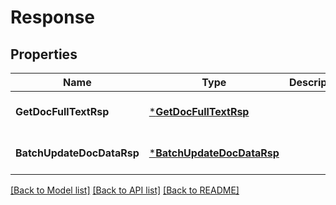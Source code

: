# Response

## Properties
Name | Type | Description | Notes
------------ | ------------- | ------------- | -------------
**GetDocFullTextRsp** | [***GetDocFullTextRsp**](GetDocFullTextRsp.md) |  | [optional] [default to null]
**BatchUpdateDocDataRsp** | [***BatchUpdateDocDataRsp**](BatchUpdateDocDataRsp.md) |  | [optional] [default to null]

[[Back to Model list]](../README.md#documentation-for-models) [[Back to API list]](../README.md#documentation-for-api-endpoints) [[Back to README]](../README.md)

